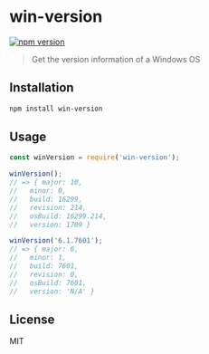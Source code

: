 # win-version

[![npm version](https://img.shields.io/npm/v/win-version.svg)](https://www.npmjs.com/package/win-version)

> Get the version information of a Windows OS

## Installation

```sh
npm install win-version
```

## Usage

```js
const winVersion = require('win-version');

winVersion();
// => { major: 10,
//   minor: 0,
//   build: 16299,
//   revision: 214,
//   osBuild: 16299.214,
//   version: 1709 }

winVersion('6.1.7601');
// => { major: 6,
//   minor: 1,
//   build: 7601,
//   revision: 0,
//   osBuild: 7601,
//   version: 'N/A' }
```

## License

MIT
